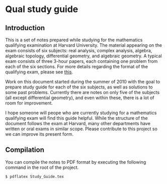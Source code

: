 Qual study guide
===========

Introduction
-----------

This is a set of notes prepared while studying for the mathematics qualifying examination at Harvard University. The material appearing on the exam consists of six subjects: real analysis, complex analysis, algebra, algebraic topology, differential geometry, and algebraic geometry. A typical exam consists of three 3-hour papers, each containing one problem from each of the six sections. For more details regarding the format of the qualifying exam, please see [this](http://math.harvard.edu/graduate/index.html#qualifying).

Work on this document started during the summer of 2010 with the goal to prepare study guide for each of the six subjects, as well as solutions to some past problems. Currently there are notes on only five of the subjects (all except differential geometry), and even within these, there is a lot of room for improvement.

I hope someone will peope who are currently studying for a mathematics qualifying exam will find this guide helpful. While the structure of the document follows the exam at Harvard, many other departments have written or oral exams in similar scope. Please contribute to this project so we can improve its present form.

Compilation
-----------

You can compile the notes to PDF format by executing the following command in the root of the project.

`$ pdflatex Study_Guide.tex`
